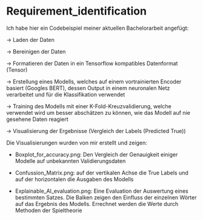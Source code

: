 # Requirement_identification

Ich habe hier ein Codebeispiel meiner aktuellen Bachelorarbeit angefügt:

-> Laden der Daten

-> Bereinigen der Daten

-> Formatieren der Daten in ein Tensorflow kompatibles Datenformat (Tensor)

-> Erstellung eines Modells, welches auf einem vortrainierten Encoder basiert (Googles BERT), 
dessen Output in einem neuronalen Netz verarbeitet und für die Klassifikation verwendet

-> Training des Modells mit einer K-Fold-Kreuzvalidierung, welche verwendet wird um besser
abschätzen zu können, wie das Modell auf nie gesehene Daten reagiert

-> Visualisierung der Ergebnisse (Vergleich der Labels (Predicted True))

Die Visualisierungen wurden von mir erstellt und zeigen:

- Boxplot_for_accuracy.png: Den Vergleich der Genauigkeit einiger Modelle auf unbekannten Validierungsdaten

- Confussion_Matrix.png: auf der vertikalen Achse die True Labels und auf der horizontalen die Ausgaben des Modells

- Explainable_AI_evaluation.png: Eine Evaluation der Auswertung eines bestimmten Satzes. Die Balken zeigen den
Einfluss der einzelnen Wörter auf das Ergebnis des Modells. Errechnet werden die Werte durch Methoden der
Spieltheorie
